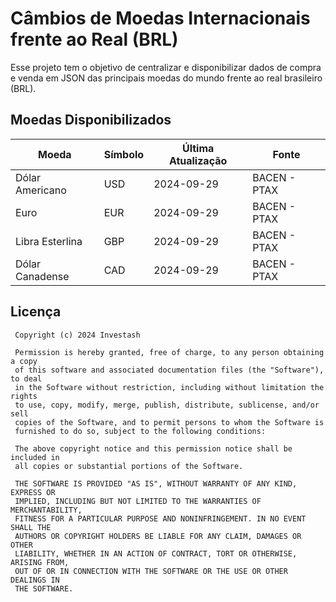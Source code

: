 # Câmbios de Moedas Internacionais frente ao Real (BRL)

Esse projeto tem o objetivo de centralizar e disponibilizar dados de compra e venda em JSON das principais moedas do mundo frente ao real brasileiro (BRL).

## Moedas Disponibilizados

| Moeda           | Símbolo | Última Atualização | Fonte        |
| --------------- | ------- | ------------------ | ------------ |
| Dólar Americano | USD     | 2024-09-29         | BACEN - PTAX |
| Euro            | EUR     | 2024-09-29         | BACEN - PTAX |
| Libra Esterlina | GBP     | 2024-09-29         | BACEN - PTAX |
| Dólar Canadense | CAD     | 2024-09-29         | BACEN - PTAX |

## Licença

```text
 Copyright (c) 2024 Investash

 Permission is hereby granted, free of charge, to any person obtaining a copy
 of this software and associated documentation files (the "Software"), to deal
 in the Software without restriction, including without limitation the rights
 to use, copy, modify, merge, publish, distribute, sublicense, and/or sell
 copies of the Software, and to permit persons to whom the Software is
 furnished to do so, subject to the following conditions:

 The above copyright notice and this permission notice shall be included in
 all copies or substantial portions of the Software.

 THE SOFTWARE IS PROVIDED "AS IS", WITHOUT WARRANTY OF ANY KIND, EXPRESS OR
 IMPLIED, INCLUDING BUT NOT LIMITED TO THE WARRANTIES OF MERCHANTABILITY,
 FITNESS FOR A PARTICULAR PURPOSE AND NONINFRINGEMENT. IN NO EVENT SHALL THE
 AUTHORS OR COPYRIGHT HOLDERS BE LIABLE FOR ANY CLAIM, DAMAGES OR OTHER
 LIABILITY, WHETHER IN AN ACTION OF CONTRACT, TORT OR OTHERWISE, ARISING FROM,
 OUT OF OR IN CONNECTION WITH THE SOFTWARE OR THE USE OR OTHER DEALINGS IN
 THE SOFTWARE.
```
